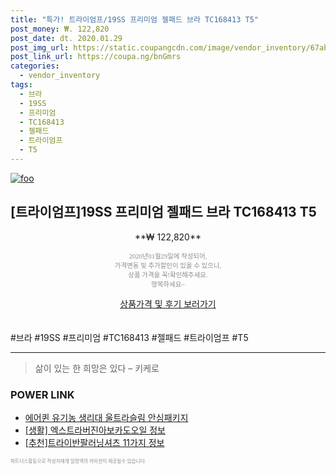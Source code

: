 ```yaml
--- 
title: "특가! 트라이엄프/19SS 프리미엄 젤패드 브라 TC168413 T5" 
post_money: ₩. 122,820 
post_date: dt. 2020.01.29 
post_img_url: https://static.coupangcdn.com/image/vendor_inventory/67ab/21b0f816b7e64202ba5c1039b8e9f3cf1eb22fda6c84b2e12c95c9564dd4.jpg 
post_link_url: https://coupa.ng/bnGmrs 
categories: 
  - vendor_inventory 
tags: 
  - 브라 
  - 19SS 
  - 프리미엄 
  - TC168413 
  - 젤패드 
  - 트라이엄프 
  - T5 
--- 
```

[![foo](https://static.coupangcdn.com/image/vendor_inventory/67ab/21b0f816b7e64202ba5c1039b8e9f3cf1eb22fda6c84b2e12c95c9564dd4.jpg)](https://coupa.ng/bnGmrs) 

## [트라이엄프]19SS 프리미엄 젤패드 브라 TC168413 T5 
<p style="text-align: center;">**₩ 122,820**</p> 
<p style="text-align: center;"><span style="color: #898c8f; font-family: Georgia,Times,serif; font-size: 0.75em;">2020년01월29일에 작성되어, <br>가격변동 및 추가할인이 있을 수 있으니,<br> 상품 가격을 꼭!확인해주세요.<br>행복하세요~</span> 
</p>	 
<div markdown="0" style="text-align: center;"><a href="https://coupa.ng/bnGmrs" class="btn btn--success">상품가격 및 후기 보러가기</a></div> 
<br><br> 
  #브라 #19SS #프리미엄 #TC168413 #젤패드 #트라이엄프 #T5 
<hr> 

> 삶이 있는 한 희망은 있다  – 키케로 


### POWER LINK

* <a href="https://blog.naver.com/fasyy4321/221781577984" target="_blank">에어퀸 유기농 생리대 울트라슬림 안심패키지</a>
* <a href="https://blog.naver.com/fasyy4321/221761514341" target="_blank"> [생활] 엑스트라버진아보카도오일 정보 </a>
* <a href="https://blog.naver.com/fasyy4321/221787978514" target="_blank">[추천]트라이반팔러닝셔츠 11가지 정보</a>

<span style="color: #898c8f; font-family: Georgia,Times,serif; font-size: 0.55em;">파트너스활동으로 작성자에게 일정액의 커미션이 제공될수 있습니다.</span> 
